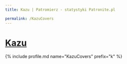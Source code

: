 ```yaml
---
title: Kazu | Patromierz - statystyki Patronite.pl

permalink: /KazuCovers
---
```


# [Kazu](https://patronite.pl/KazuCovers)

{% include profile.md name="KazuCovers" prefix="k" %}
